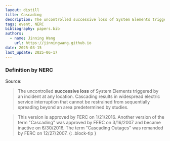 ```yaml
---
layout: distill
title: Cascading
description: The uncontrolled successive loss of System Elements triggered by an incident
tags: event, NERC
bibliography: papers.bib
authors:
  - name: Jinning Wang
    url: https://jinningwang.github.io
date: 2025-03-15
last_update: 2025-06-17
---
```


### Definition by NERC

Source: <d-cite key="nerc2024glossary"></d-cite>

> The uncontrolled **successive loss** of System Elements triggered by an incident at any location. Cascading results in widespread electric service interruption that cannot be restrained from sequentially spreading beyond an area predetermined by studies.

<!-- prettier-ignore-start -->
> This version is approved by FERC on 1/21/2016. Another version of the term "Cascading" was approved by FERC on 3/16/2007 and became inactive on 6/30/2016. The term "Cascading Outages" was remanded by FERC on 12/27/2007.
{: .block-tip }
<!-- prettier-ignore-end -->
